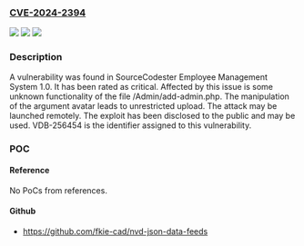 ### [CVE-2024-2394](https://cve.mitre.org/cgi-bin/cvename.cgi?name=CVE-2024-2394)
![](https://img.shields.io/static/v1?label=Product&message=Employee%20Management%20System&color=blue)
![](https://img.shields.io/static/v1?label=Version&message=%3D%201.0%20&color=brighgreen)
![](https://img.shields.io/static/v1?label=Vulnerability&message=CWE-434%20Unrestricted%20Upload&color=brighgreen)

### Description

A vulnerability was found in SourceCodester Employee Management System 1.0. It has been rated as critical. Affected by this issue is some unknown functionality of the file /Admin/add-admin.php. The manipulation of the argument avatar leads to unrestricted upload. The attack may be launched remotely. The exploit has been disclosed to the public and may be used. VDB-256454 is the identifier assigned to this vulnerability.

### POC

#### Reference
No PoCs from references.

#### Github
- https://github.com/fkie-cad/nvd-json-data-feeds

